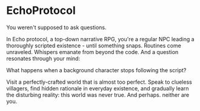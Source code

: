 # EchoProtocol
You weren't supposed to ask questions.

In Echo protocol, a top-down narrative RPG, you're a regular NPC leading a thoroughly scripted existence - until something snaps. Routines come unraveled. Whispers emanate from beyond the code. And a question resonates through your mind:

What happens when a background character stops following the script?

Visit a perfectly-crafted world that is almost too perfect. Speak to clueless villagers, find hidden rationale in everyday existence, and gradually learn the disturbing reality: this world was never true. And perhaps. neither are you.
